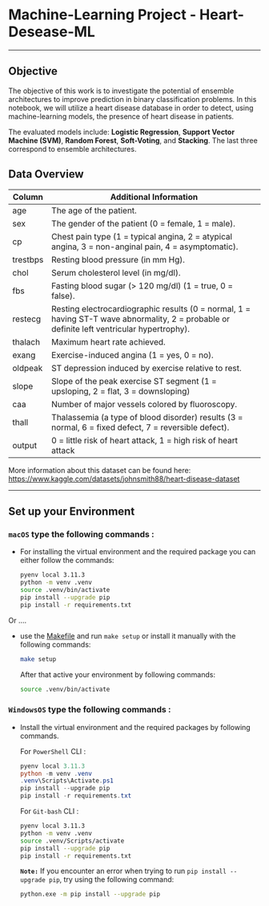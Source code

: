 # Machine-Learning Project - Heart-Desease-ML

---

## Objective
The objective of this work is to investigate the potential of ensemble architectures to improve prediction in binary classification problems. In this notebook, we will utilize a heart disease database in order to detect, using machine-learning models, the presence of heart disease in patients.
   
The evaluated models include: **Logistic Regression**, **Support Vector Machine (SVM)**, **Random Forest**, **Soft-Voting**, and **Stacking**. The last three correspond to ensemble architectures.

## Data Overview

| Column | Additional Information |
|--------|------------------------|
| age | The age of the patient. |
| sex | The gender of the patient (0 = female, 1 = male). |
| cp| Chest pain type (1 = typical angina, 2 = atypical angina, 3 = non-anginal pain, 4 = asymptomatic). |
| trestbps| Resting blood pressure (in mm Hg). |
| chol | Serum cholesterol level (in mg/dl). |
| fbs | Fasting blood sugar (> 120 mg/dl) (1 = true, 0 = false). |
| restecg | Resting electrocardiographic results (0 = normal, 1 = having ST-T wave abnormality, 2 = probable or definite left ventricular hypertrophy). |
| thalach | Maximum heart rate achieved. |
| exang | Exercise-induced angina (1 = yes, 0 = no). |
| oldpeak | ST depression induced by exercise relative to rest. |
| slope | Slope of the peak exercise ST segment (1 = upsloping, 2 = flat, 3 = downsloping) |
| caa | Number of major vessels colored by fluoroscopy. |
| thall | Thalassemia (a type of blood disorder) results (3 = normal, 6 = fixed defect, 7 = reversible defect). |
| output |  0 = little risk of heart attack, 1 = high risk of heart attack |

More information about this dataset can be found here: https://www.kaggle.com/datasets/johnsmith88/heart-disease-dataset

---

## Set up your Environment



### **`macOS`** type the following commands : 



- For installing the virtual environment and the required package you can either follow the commands:

    ```BASH
    pyenv local 3.11.3
    python -m venv .venv
    source .venv/bin/activate
    pip install --upgrade pip
    pip install -r requirements.txt
    ```
Or ....
-  use the [Makefile](Makefile) and run `make setup` or install it manually with the following commands:

     ```BASH
    make setup
    ```
    After that active your environment by following commands:
    ```BASH
    source .venv/bin/activate
    ```

### **`WindowsOS`** type the following commands :

- Install the virtual environment and the required packages by following commands.

   For `PowerShell` CLI :

    ```PowerShell
    pyenv local 3.11.3
    python -m venv .venv
    .venv\Scripts\Activate.ps1
    pip install --upgrade pip
    pip install -r requirements.txt
    ```

    For `Git-bash` CLI :
  
    ```BASH
    pyenv local 3.11.3
    python -m venv .venv
    source .venv/Scripts/activate
    pip install --upgrade pip
    pip install -r requirements.txt
    ```

    **`Note:`**
    If you encounter an error when trying to run `pip install --upgrade pip`, try using the following command:
    ```Bash
    python.exe -m pip install --upgrade pip
    ```
